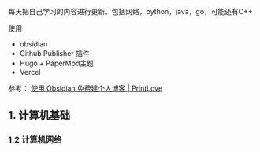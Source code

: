 每天把自己学习的内容进行更新。包括网络，python，java，go，可能还有C++

使用
- obsidian
- Github Publisher 插件
- Hugo + PaperMod主题
- Vercel

参考：
[使用 Obsidian 免费建个人博客 | PrintLove](https://www.printlove.cn/obsidian-blog/)

## 1. 计算机基础

### 1.2 计算机网络

